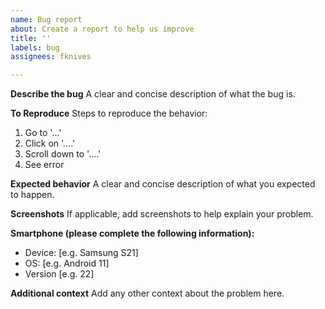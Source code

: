 ```yaml
---
name: Bug report
about: Create a report to help us improve
title: ''
labels: bug
assignees: fknives

---
```


**Describe the bug**
A clear and concise description of what the bug is.

**To Reproduce**
Steps to reproduce the behavior:
1. Go to '...'
2. Click on '....'
3. Scroll down to '....'
4. See error

**Expected behavior**
A clear and concise description of what you expected to happen.

**Screenshots**
If applicable, add screenshots to help explain your problem.

**Smartphone (please complete the following information):**
 - Device: [e.g. Samsung S21]
 - OS: [e.g. Android 11]
 - Version [e.g. 22]

**Additional context**
Add any other context about the problem here.
